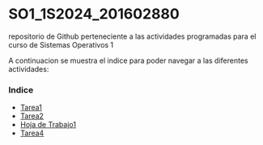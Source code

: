 # SO1_1S2024_201602880
repositorio de Github perteneciente a las actividades programadas para el curso de Sistemas Operativos 1

A continuacion se muestra el indice para poder navegar a las diferentes actividades:

### Indice


* [Tarea1](https://github.com/Alex4191-usac/SO1_1S2024_201602880/blob/tarea1/Tareas/Tarea1/Tarea1.md)
* [Tarea2](https://github.com/Alex4191-usac/SO1_1S2024_201602880/blob/tarea2/Tareas/tarea2/Tarea2.md)
* [Hoja de Trabajo1](https://github.com/Alex4191-usac/SO1_1S2024_201602880/blob/ht1/HojasDeTrabajo/HT1.md)
* [Tarea4](https://github.com/Alex4191-usac/SO1_1S2024_201602880/blob/tarea4/Tareas/Tarea4/Tarea4.md)
